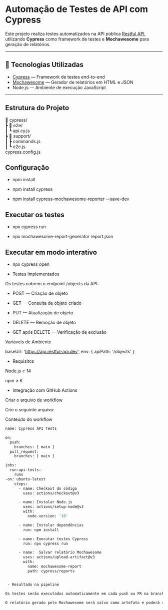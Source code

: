 #  Automação de Testes de API com Cypress

Este projeto realiza testes automatizados na API pública [Restful API](https://api.restful-api.dev), utilizando **Cypress** como framework de testes e **Mochawesome** para geração de relatórios.

---

## 🚀 Tecnologias Utilizadas

- [Cypress](https://www.cypress.io/) — Framework de testes end-to-end
- [Mochawesome](https://github.com/adamgruber/mochawesome) — Gerador de relatórios em HTML e JSON
- Node.js — Ambiente de execução JavaScript

---

## Estrutura do Projeto
📁 cypress/ <br>
 ┣ 📁 e2e/<br>
 ┃ ┗ api.cy.js<br>
 ┣ 📁 support/<br>
 ┃ ┣ commands.js<br>
 ┃ ┗ e2e.js<br>
cypress.config.js


##  Configuração

- npm install

- npm install cypress

- npm install cypress-mochawesome-reporter --save-dev

## Executar os testes

- npx cypress run

- npx mochawesome-report-generator report.json 


## Executar em modo interativo

- npx cypress open

- Testes Implementados

Os testes cobrem o endpoint /objects da API:

 - POST — Criação de objeto

 - GET — Consulta de objeto criado

 - PUT — Atualização de objeto

 - DELETE — Remoção de objeto

 - GET após DELETE — Verificação de exclusão


Variáveis de Ambiente

baseUrl: 'https://api.restful-api.dev',
env: {
  apiPath: '/objects'
}

*  Requisitos

Node.js ≥ 14

npm ≥ 6



 - Integração com GitHub Actions


 Criar o arquivo de workflow

Crie o seguinte arquivo:

Conteúdo do workflow

```bash
name: Cypress API Tests

on:
  push:
    branches: [ main ]
  pull_request:
    branches: [ main ]

jobs:
  run-api-tests:
    runs
-on: ubuntu-latest
    steps:
      - name: Checkout do código
        uses: actions/checkout@v3

      - name: Instalar Node.js
        uses: actions/setup-node@v3
        with:
          node-version: '18'

      - name: Instalar dependências
        run: npm install

      - name: Executar testes Cypress
        run: npx cypress run

      - name:  Salvar relatório Mochawesome
        uses: actions/upload-artifact@v3
        with:
          name: mochawesome-report
          path: cypress/reports


 - Resultado na pipeline

Os testes serão executados automaticamente em cada push ou PR na branch main.

O relatório gerado pelo Mochawesome será salvo como artefato e poderá ser baixado diretamente pela interface do GitHub Actions.